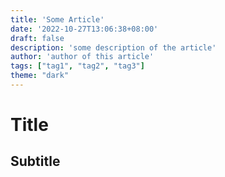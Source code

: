```yaml
---
title: 'Some Article'
date: '2022-10-27T13:06:38+08:00'
draft: false
description: 'some description of the article'
author: 'author of this article'
tags: ["tag1", "tag2", "tag3"]
theme: "dark"
---
```


# Title

## Subtitle
